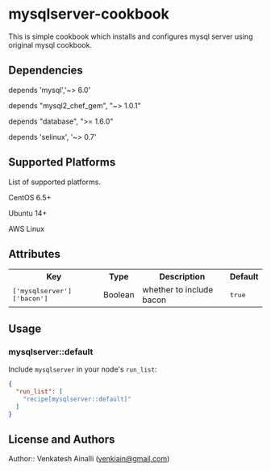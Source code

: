 # mysqlserver-cookbook

This is simple cookbook which installs and configures mysql server using original mysql cookbook.

## Dependencies

depends 'mysql','~> 6.0'

depends "mysql2_chef_gem", "~> 1.0.1"

depends "database", ">= 1.6.0"

depends 'selinux', '~> 0.7'

## Supported Platforms

List of supported platforms.

CentOS 6.5+

Ubuntu 14+

AWS Linux

## Attributes

<table>
  <tr>
    <th>Key</th>
    <th>Type</th>
    <th>Description</th>
    <th>Default</th>
  </tr>
  <tr>
    <td><tt>['mysqlserver']['bacon']</tt></td>
    <td>Boolean</td>
    <td>whether to include bacon</td>
    <td><tt>true</tt></td>
  </tr>
</table>

## Usage

### mysqlserver::default

Include `mysqlserver` in your node's `run_list`:

```json
{
  "run_list": [
    "recipe[mysqlserver::default]"
  ]
}
```

## License and Authors

Author:: Venkatesh Ainalli (<venkiain@gmail.com>)

